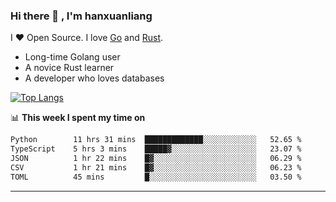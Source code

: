 ### Hi there 👋 , I'm hanxuanliang

<!--
**hanxuanliang/hanxuanliang** is a ✨ _special_ ✨ repository because its `README.md` (this file) appears on your GitHub profile.

Here are some ideas to get you started:

- 🔭 I’m currently working on ...
- 🌱 I’m currently learning ...
- 👯 I’m looking to collaborate on ...
- 🤔 I’m looking for help with ...
- 💬 Ask me about ...
- 📫 How to reach me: ...
- 😄 Pronouns: ...
- ⚡ Fun fact: ...
-->
I ❤ Open Source. I love [Go](https://golang.org) and [Rust](https://www.rust-lang.org/zh-CN/).

* Long-time Golang user
* A novice Rust learner
* A developer who loves databases

[![Top Langs](https://github-readme-stats.vercel.app/api?username=hanxuanliang&show_icons=true&count_private=true&line_height=40)](https://github.com/anuraghazra/github-readme-stats)

📊 **This week I spent my time on**
<!--START_SECTION:waka-->

```txt
Python        11 hrs 31 mins  █████████████░░░░░░░░░░░░   52.65 %
TypeScript    5 hrs 3 mins    █████▓░░░░░░░░░░░░░░░░░░░   23.07 %
JSON          1 hr 22 mins    █▓░░░░░░░░░░░░░░░░░░░░░░░   06.29 %
CSV           1 hr 21 mins    █▓░░░░░░░░░░░░░░░░░░░░░░░   06.23 %
TOML          45 mins         █░░░░░░░░░░░░░░░░░░░░░░░░   03.50 %
```

<!--END_SECTION:waka-->

***
